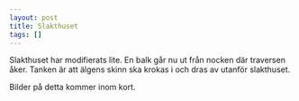 ```yaml
---
layout: post
title: Slakthuset
tags: []
---
```

Slakthuset har modifierats lite. En balk går nu ut från nocken där traversen åker. Tanken är att älgens skinn ska krokas i och dras av utanför slakthuset.

Bilder på detta kommer inom kort.
